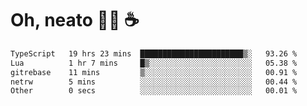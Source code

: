 # Oh, neato 🧑‍💻 ☕

<!--START_SECTION:waka-->

```txt
TypeScript   19 hrs 23 mins  ███████████████████████▒░   93.26 %
Lua          1 hr 7 mins     █▒░░░░░░░░░░░░░░░░░░░░░░░   05.38 %
gitrebase    11 mins         ▒░░░░░░░░░░░░░░░░░░░░░░░░   00.91 %
netrw        5 mins          ░░░░░░░░░░░░░░░░░░░░░░░░░   00.44 %
Other        0 secs          ░░░░░░░░░░░░░░░░░░░░░░░░░   00.01 %
```

<!--END_SECTION:waka-->
